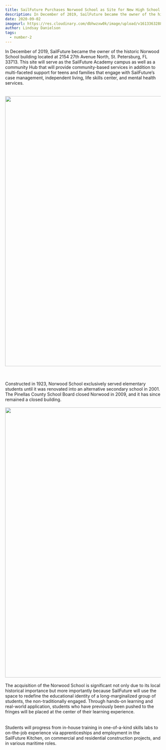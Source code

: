 ```yaml
---
title: SailFuture Purchases Norwood School as Site for New High School
description: In December of 2019, SailFuture became the owner of the historic Norwood School building located at 2154 27th Avenue North, St. Petersburg, FL 33713. 
date: 2020-09-02
imageurl: https://res.cloudinary.com/dbhwzxw0k/image/upload/v1613363288/SailFuture%20Academy/27220_5056.jpg
author: Lindsay Danielson
tags:
  - number-2
---
```


In December of 2019, SailFuture became the owner of the historic Norwood School building located at 2154 27th Avenue North, St. Petersburg, FL 33713.  This site will serve as the SailFuture Academy campus as well as a community Hub that will provide community-based services in addition to  multi-faceted support for teens and families that engage with SailFuture’s case management, independent living, life skills center, and mental health services.  
<br><br>
        <img class="w-full rounded-lg" src="https://res.cloudinary.com/dbhwzxw0k/image/upload/v1613411727/SailFuture%20Academy/Blog%20Posts/27220_5052.jpg" alt="" width="1310" height="873">

<br><br>
Constructed in 1923, Norwood School exclusively served elementary students until it was renovated into an alternative secondary school in 2001.  The Pinellas County School Board closed Norwood in 2009, and it has since remained a closed building. 
<br><br>
        <img class="w-full rounded-lg" src="https://res.cloudinary.com/dbhwzxw0k/image/upload/v1613411726/SailFuture%20Academy/Blog%20Posts/27220_5066_1.jpg" alt="" width="1310" height="873">
<br><br>
The acquisition of the Norwood School is significant not only due to its local historical importance but more importantly because SailFuture will use the space to redefine the educational identity of a long-marginalized group of students, the non-traditionally engaged.  Through hands-on learning and real-world application, students who have previously been pushed to the fringes will be placed at the center of their learning experience.  
<br><br>
Students will progress from in-house training in one-of-a-kind skills labs to on-the-job experience via apprenticeships and employment in the SailFuture Kitchen, on commercial and residential construction projects, and in various maritime roles. 